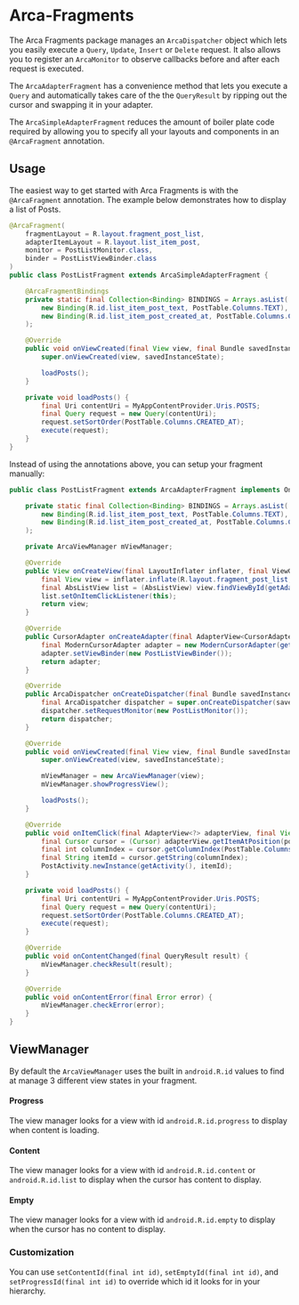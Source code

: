 # Arca-Fragments

The Arca Fragments package manages an `ArcaDispatcher` object which lets you easily execute a `Query`, `Update`, `Insert` or `Delete` request. It also allows you to register an `ArcaMonitor` to observe callbacks before and after each request is executed.

The `ArcaAdapterFragment` has a convenience method that lets you execute a `Query` and automatically takes care of the the `QueryResult` by ripping out the cursor and swapping it in your adapter.

The `ArcaSimpleAdapterFragment` reduces the amount of boiler plate code required by allowing you to specify all your layouts and components in an `@ArcaFragment` annotation.

## Usage

The easiest way to get started with Arca Fragments is with the `@ArcaFragment` annotation. The example below demonstrates how to display a list of Posts.

```java
@ArcaFragment(
    fragmentLayout = R.layout.fragment_post_list,
    adapterItemLayout = R.layout.list_item_post,
    monitor = PostListMonitor.class,
    binder = PostListViewBinder.class
)
public class PostListFragment extends ArcaSimpleAdapterFragment {

    @ArcaFragmentBindings
	private static final Collection<Binding> BINDINGS = Arrays.asList(
		new Binding(R.id.list_item_post_text, PostTable.Columns.TEXT),
		new Binding(R.id.list_item_post_created_at, PostTable.Columns.CREATED_AT)
	);

	@Override
    public void onViewCreated(final View view, final Bundle savedInstanceState) {
        super.onViewCreated(view, savedInstanceState);

        loadPosts();
    }

    private void loadPosts() {
        final Uri contentUri = MyAppContentProvider.Uris.POSTS;
        final Query request = new Query(contentUri);
        request.setSortOrder(PostTable.Columns.CREATED_AT);
        execute(request);
    }
}
```


Instead of using the annotations above, you can setup your fragment manually:


```java
public class PostListFragment extends ArcaAdapterFragment implements OnItemClickListener {

	private static final Collection<Binding> BINDINGS = Arrays.asList(
		new Binding(R.id.list_item_post_text, PostTable.Columns.TEXT),
		new Binding(R.id.list_item_post_created_at, PostTable.Columns.CREATED_AT)
	);

	private ArcaViewManager mViewManager;

	@Override
	public View onCreateView(final LayoutInflater inflater, final ViewGroup container, final Bundle savedInstanceState) {
		final View view = inflater.inflate(R.layout.fragment_post_list, container, false);
		final AbsListView list = (AbsListView) view.findViewById(getAdapterViewId());
		list.setOnItemClickListener(this);
		return view;
	}

	@Override
	public CursorAdapter onCreateAdapter(final AdapterView<CursorAdapter> adapterView, final Bundle savedInstanceState) {
		final ModernCursorAdapter adapter = new ModernCursorAdapter(getActivity(), R.layout.list_item_post, BINDINGS);
		adapter.setViewBinder(new PostListViewBinder());
		return adapter;
	}

	@Override
	public ArcaDispatcher onCreateDispatcher(final Bundle savedInstanceState) {
		final ArcaDispatcher dispatcher = super.onCreateDispatcher(savedInstanceState);
		dispatcher.setRequestMonitor(new PostListMonitor());
		return dispatcher;
	}

	@Override
	public void onViewCreated(final View view, final Bundle savedInstanceState) {
		super.onViewCreated(view, savedInstanceState);

		mViewManager = new ArcaViewManager(view);
		mViewManager.showProgressView();

		loadPosts();
	}

	@Override
	public void onItemClick(final AdapterView<?> adapterView, final View view, final int position, final long id) {
		final Cursor cursor = (Cursor) adapterView.getItemAtPosition(position);
		final int columnIndex = cursor.getColumnIndex(PostTable.Columns.ID);
		final String itemId = cursor.getString(columnIndex);
		PostActivity.newInstance(getActivity(), itemId);
	}

	private void loadPosts() {
		final Uri contentUri = MyAppContentProvider.Uris.POSTS;
		final Query request = new Query(contentUri);
		request.setSortOrder(PostTable.Columns.CREATED_AT);
		execute(request);
	}

	@Override
	public void onContentChanged(final QueryResult result) {
		mViewManager.checkResult(result);
	}

	@Override
	public void onContentError(final Error error) {
		mViewManager.checkError(error);
	}
}
```

## ViewManager

By default the `ArcaViewManager` uses the built in `android.R.id` values to find at manage 3 different view states in your fragment.

#### Progress

The view manager looks for a view with id `android.R.id.progress` to display when content is loading.

#### Content

The view manager looks for a view with id `android.R.id.content` or `android.R.id.list` to display when the cursor has content to display.

#### Empty

The view manager looks for a view with id `android.R.id.empty` to display when the cursor has no content to display.

### Customization

You can use `setContentId(final int id)`, `setEmptyId(final int id)`, and `setProgressId(final int id)` to override which id it looks for in your hierarchy.
